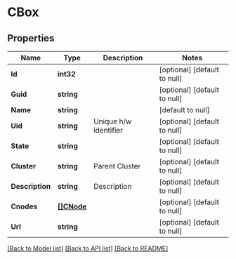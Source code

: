 # CBox

## Properties
Name | Type | Description | Notes
------------ | ------------- | ------------- | -------------
**Id** | **int32** |  | [optional] [default to null]
**Guid** | **string** |  | [optional] [default to null]
**Name** | **string** |  | [default to null]
**Uid** | **string** | Unique h/w identifier | [optional] [default to null]
**State** | **string** |  | [optional] [default to null]
**Cluster** | **string** | Parent Cluster | [optional] [default to null]
**Description** | **string** | Description | [optional] [default to null]
**Cnodes** | [**[]CNode**](CNode.md) |  | [optional] [default to null]
**Url** | **string** |  | [optional] [default to null]

[[Back to Model list]](../README.md#documentation-for-models) [[Back to API list]](../README.md#documentation-for-api-endpoints) [[Back to README]](../README.md)


